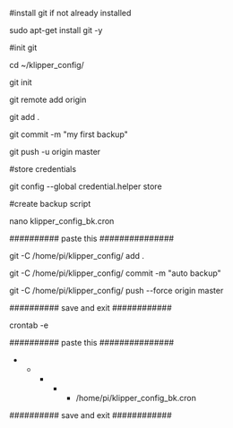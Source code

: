 #install git if not already installed

sudo apt-get install git -y

#init git

cd ~/klipper_config/

git init

git remote add origin <Your-GitHub-Repo-URL>

git add .

git commit -m "my first backup"

git push -u origin master

#store credentials

git config --global credential.helper store

#create backup script

nano klipper_config_bk.cron

########## paste this ###############

git -C /home/pi/klipper_config/ add .

git -C /home/pi/klipper_config/ commit -m "auto backup"

git -C /home/pi/klipper_config/ push --force origin master

########## save and exit ############

crontab -e

########## paste this ###############

* * * * * /home/pi/klipper_config_bk.cron

########## save and exit ############
